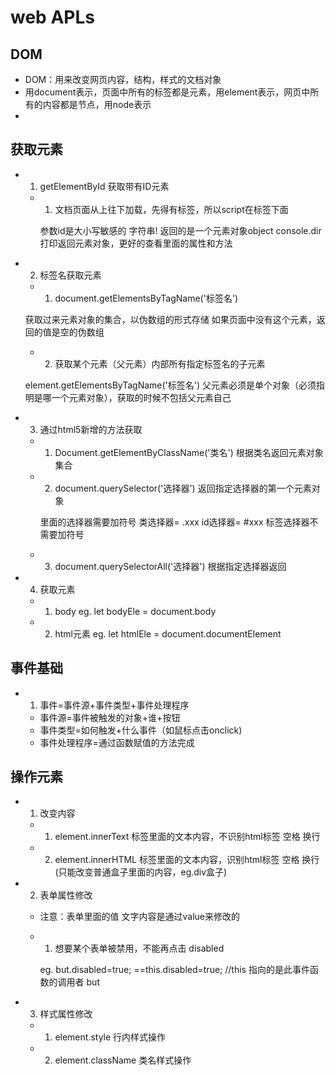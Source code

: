 # web APLs

## DOM

- DOM：用来改变网页内容，结构，样式的文档对象
- 用document表示，页面中所有的标签都是元素，用element表示，网页中所有的内容都是节点，用node表示
- 

## 获取元素

- 1. getElementById 获取带有ID元素
   - 1. 文档页面从上往下加载，先得有标签，所以script在标签下面

     参数id是大小写敏感的 字符串!
     返回的是一个元素对象object
     console.dir 打印返回元素对象，更好的查看里面的属性和方法

- 2. 标签名获取元素
   - 1. document.getElementsByTagName('标签名')

    获取过来元素对象的集合，以伪数组的形式存储
    如果页面中没有这个元素，返回的值是空的伪数组

   - 2. 获取某个元素（父元素）内部所有指定标签名的子元素

    element.getElementsByTagName('标签名')
    父元素必须是单个对象（必须指明是哪一个元素对象），获取的时候不包括父元素自己

- 3. 通过html5新增的方法获取
   - 1. Document.getElementByClassName('类名')  根据类名返回元素对象集合 
   - 2. document.querySelector('选择器')  返回指定选择器的第一个元素对象

     里面的选择器需要加符号  类选择器= .xxx   id选择器= #xxx  标签选择器不需要加符号

   - 3. document.querySelectorAll('选择器')  根据指定选择器返回
- 4. 获取元素
   - 1. body
   eg. let bodyEle = document.body
   - 2. html元素
   eg. let  htmlEle = document.documentElement

## 事件基础

- 1. 事件=事件源+事件类型+事件处理程序
   - 事件源=事件被触发的对象+谁+按钮
   - 事件类型=如何触发+什么事件（如鼠标点击onclick)
   - 事件处理程序=通过函数赋值的方法完成

## 操作元素

- 1. 改变内容
   - 1. element.innerText  标签里面的文本内容，不识别html标签 空格 换行
   - 2. element.innerHTML  标签里面的文本内容，识别html标签 空格 换行(只能改变普通盒子里面的内容，eg.div盒子)
- 2. 表单属性修改
   - 注意：表单里面的值 文字内容是通过value来修改的
   - 1. 想要某个表单被禁用，不能再点击 disabled

      eg. but.disabled=true;
        ==this.disabled=true; //this 指向的是此事件函数的调用者 but

- 3. 样式属性修改
   - 1. element.style  行内样式操作
   - 2. element.className  类名样式操作
